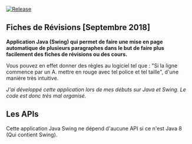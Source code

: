 [![Release](https://img.shields.io/github/v/release/themsou/Fiches-De-Revisions.svg)](https://github.com/themsou/Fiches-De-Revisions/releases/)

## Fiches de Révisions [Septembre 2018]

**Application Java (Swing) qui permet de faire une mise en page automatique de plusieurs paragraphes dans le but de faire plus facilement des fiches de révisions ou des cours.**

Vous pouvez en effet donner des règles au logiciel tel que : "Si la ligne commence par un A. mettre en rouge avec tel police et tel taille", d'une manière très intuitive.

*J'ai développé cette application lors de mes débuts sur Java et Swing. Le code est donc très mal organisé.*

## Les APIs
Cette application Java Swing ne dépend d'aucune API si ce n'est Java 8 (Qui contient Swing).